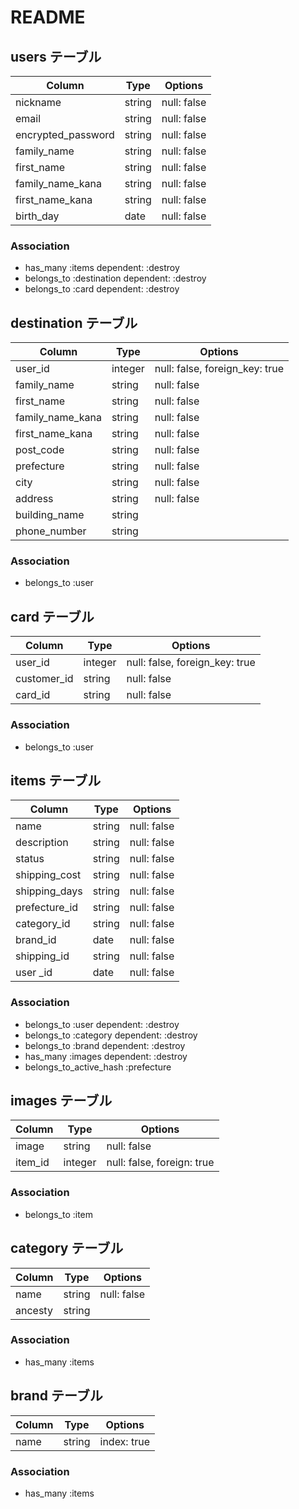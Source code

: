 # README

## users テーブル

| Column             | Type                | Options                   |
|--------------------|---------------------|---------------------------|
| nickname           | string              | null: false               |
| email              | string              | null: false               |
| encrypted_password | string              | null: false               |
| family_name        | string              | null: false               |
| first_name         | string              | null: false               |
| family_name_kana   | string              | null: false               |
| first_name_kana    | string              | null: false               |
| birth_day          | date                | null: false               |

### Association

* has_many :items dependent: :destroy
* belongs_to :destination dependent: :destroy
* belongs_to :card dependent: :destroy

## destination テーブル

|Column              |Type                 |Options                         |
|--------------------|---------------------|--------------------------------|
| user_id            | integer             | null: false, foreign_key: true |
| family_name        | string              | null: false                    |
| first_name         | string              | null: false                    |
| family_name_kana   | string              | null: false                    |
| first_name_kana    | string              | null: false                    |
| post_code          | string              | null: false                    |
| prefecture         | string              | null: false                    |
| city               | string              | null: false                    |
| address            | string              | null: false                    |
| building_name      | string              |                                |
| phone_number       | string              |                                |

### Association

* belongs_to :user

## card テーブル

| Column             | Type                | Options                        |
|--------------------|---------------------|--------------------------------|
| user_id            | integer             | null: false, foreign_key: true |
| customer_id        | string              | null: false                    |
| card_id            | string              | null: false                    |

### Association

* belongs_to :user

## items テーブル

| Column             | Type                | Options                   |
|--------------------|---------------------|---------------------------|
| name               | string              | null: false               |
| description        | string              | null: false               |
| status             | string              | null: false               |
| shipping_cost      | string              | null: false               |
| shipping_days      | string              | null: false               |
| prefecture_id      | string              | null: false               |
| category_id        | string              | null: false               |
| brand_id           | date                | null: false               |
| shipping_id        | string              | null: false               |
| user _id           | date                | null: false               |

### Association

* belongs_to :user dependent: :destroy
* belongs_to :category dependent: :destroy
* belongs_to :brand dependent: :destroy
* has_many :images dependent: :destroy
* belongs_to_active_hash :prefecture
 
## images テーブル

| Column             | Type               | Options                    |
|--------------------|--------------------|----------------------------|
| image              | string             | null: false                |
| item_id            | integer            | null: false, foreign: true |

### Association

* belongs_to :item

## category テーブル

| Column             | Type                | Options                   |
|--------------------|---------------------|---------------------------|
| name               | string              | null: false               |
| ancesty            | string              |                           |

### Association

* has_many :items

## brand テーブル

| Column             | Type                | Options                   |
|--------------------|---------------------|---------------------------|
| name               | string              | index: true               |

### Association

* has_many :items